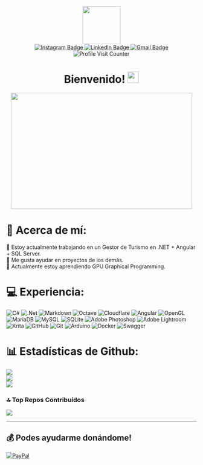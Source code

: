 <div id="header" align="center">
  <img src="https://media.giphy.com/media/M9gbBd9nbDrOTu1Mqx/giphy.gif" width="100"/>
  <div id="badges">
      <a href="https://www.instagram.com/baltafranz/">
        <img src="https://img.shields.io/badge/Instagram-red?style=for-the-badge&logo=instagram&logoColor=white" alt="Instagram Badge"/>
      </a>
      <a href="https://www.linkedin.com/in/baltafranz/">
        <img src="https://img.shields.io/badge/linkedin-%230077B5.svg?style=for-the-badge&logo=linkedin&logoColor=white" alt="LinkedIn Badge"/>
      </a>
      <a href="mailto:baltafranz@gmail.com">
        <img src="https://img.shields.io/badge/Gmail-red?style=for-the-badge&logo=gmail&logoColor=white" alt="Gmail Badge"/>
      </a>
  </div>
  <div id="profileid">
      <a>
      <img src="https://img.shields.io/endpoint?url=https://yasinkalkan.com/api/githubvisitorstats/track/?user=balta-dev" alt="Profile Visit Counter"/>
      </a>
  </div>
  <h1>
      Bienvenido!
      <img src="https://media.giphy.com/media/hvRJCLFzcasrR4ia7z/giphy.gif" width="30px"/>
      </h1>
</div>

<div align="center">
  <img src="https://media.giphy.com/media/v1.Y2lkPWVjZjA1ZTQ3YjEzZHhkcHcza2YwNjZocWRxYmdpcnFmdTl1bW82b29rNW5jd20zaCZlcD12MV9naWZzX3JlbGF0ZWQmY3Q9Zw/L8K62iTDkzGX6/giphy.gif" width="480" height="307"/>
</div>



# 💫 Acerca de mí:
🔭 Estoy actualmente trabajando en un Gestor de Turismo en .NET + Angular + SQL Server.<br>🤝 Me gusta ayudar en proyectos de los demás.<br>🌱 Actualmente estoy aprendiendo GPU Graphical Programming. <br>



# 💻 Experiencia:
![C#](https://img.shields.io/badge/c%23-%23239120.svg?style=for-the-badge&logo=csharp&logoColor=white) ![.Net](https://img.shields.io/badge/.NET-5C2D91?style=for-the-badge&logo=.net&logoColor=white) ![Markdown](https://img.shields.io/badge/markdown-%23000000.svg?style=for-the-badge&logo=markdown&logoColor=white) ![Octave](https://img.shields.io/badge/OCTAVE-darkblue?style=for-the-badge&logo=octave&logoColor=fcd683) ![Cloudflare](https://img.shields.io/badge/Cloudflare-F38020?style=for-the-badge&logo=Cloudflare&logoColor=white) ![Angular](https://img.shields.io/badge/angular-%23DD0031.svg?style=for-the-badge&logo=angular&logoColor=white) ![OpenGL](https://img.shields.io/badge/OpenGL-%23FFFFFF.svg?style=for-the-badge&logo=opengl) ![MariaDB](https://img.shields.io/badge/MariaDB-003545?style=for-the-badge&logo=mariadb&logoColor=white) ![MySQL](https://img.shields.io/badge/mysql-4479A1.svg?style=for-the-badge&logo=mysql&logoColor=white) ![SQLite](https://img.shields.io/badge/sqlite-%2307405e.svg?style=for-the-badge&logo=sqlite&logoColor=white) ![Adobe Photoshop](https://img.shields.io/badge/adobe%20photoshop-%2331A8FF.svg?style=for-the-badge&logo=adobe%20photoshop&logoColor=white) ![Adobe Lightroom](https://img.shields.io/badge/Adobe%20Lightroom-31A8FF.svg?style=for-the-badge&logo=Adobe%20Lightroom&logoColor=white) ![Krita](https://img.shields.io/badge/Krita-203759?style=for-the-badge&logo=krita&logoColor=EEF37B) ![GitHub](https://img.shields.io/badge/github-%23121011.svg?style=for-the-badge&logo=github&logoColor=white) ![Git](https://img.shields.io/badge/git-%23F05033.svg?style=for-the-badge&logo=git&logoColor=white) ![Arduino](https://img.shields.io/badge/-Arduino-00979D?style=for-the-badge&logo=Arduino&logoColor=white) ![Docker](https://img.shields.io/badge/docker-%230db7ed.svg?style=for-the-badge&logo=docker&logoColor=white) ![Swagger](https://img.shields.io/badge/-Swagger-%23Clojure?style=for-the-badge&logo=swagger&logoColor=white)
# 📊 Estadísticas de Github:
![](https://github-readme-stats.vercel.app/api?username=balta-dev&theme=gruvbox&hide_border=false&include_all_commits=false&count_private=false)<br/>
![](https://nirzak-streak-stats.vercel.app/?user=balta-dev&theme=gruvbox&hide_border=false)<br/>
![](https://github-readme-stats.vercel.app/api/top-langs/?username=balta-dev&theme=gruvbox&hide_border=false&include_all_commits=false&count_private=false&layout=compact)

### 🔝 Top Repos Contribuidos
![](https://github-contributor-stats.vercel.app/api?username=balta-dev&limit=5&theme=gruvbox&combine_all_yearly_contributions=true)

---

  ## 💰 Podes ayudarme donándome!
  [![PayPal](https://img.shields.io/badge/PayPal-00457C?style=for-the-badge&logo=paypal&logoColor=white)](https://paypal.me/baltafranz) 

  
<!-- Proudly created with GPRM ( https://gprm.itsvg.in ) -->
